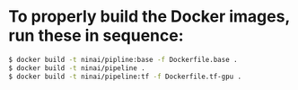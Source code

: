 # To properly build the Docker images, run these in sequence:

```bash
$ docker build -t ninai/pipline:base -f Dockerfile.base .
$ docker build -t ninai/pipeline .
$ docker build -t ninai/pipeline:tf -f Dockerfile.tf-gpu .
```

